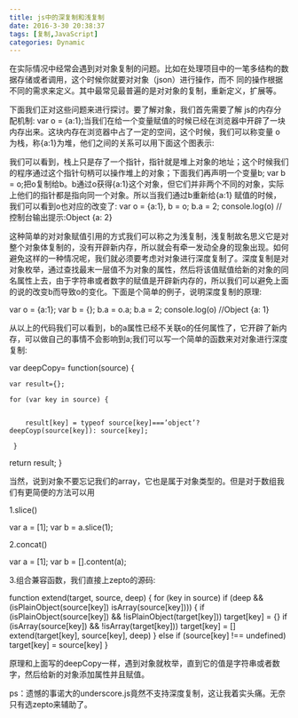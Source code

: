 ```yaml
---
title: js中的深复制和浅复制
date: 2016-3-30 20:38:37
tags: [复制,JavaScript]
categories: Dynamic
---
```

在实际情况中经常会遇到对对象复制的问题。比如在处理项目中的一笔多结构的数据存储或者调用，这个时候你就要对对象（json）进行操作，而不 同的操作根据不同的需求来定义。其中最常见最普遍的是对对象的复制，重新定义，扩展等。
<!-- more -->
下面我们正对这些问题来进行探讨。要了解对象，我们首先需要了解 js的内存分配机制:
var o = {a:1};当我们在给一个变量赋值的时候已经在浏览器中开辟了一块内存出来。这块内存在浏览器中占了一定的空间，这个时候，我们可以称变量 o 为栈，称{a:1}为堆，他们之间的关系可以用下面这个图表示:

   我们可以看到，栈上只是存了一个指针，指针就是堆上对象的地址；这个时候我们的程序通过这个指针句柄可以操作堆上的对象；下面我们再声明一个变量b; var b = o;把o复制给b。b通过o获得{a:1}这个对象，但它们并非两个不同的对象，实际上他们的指针都是指向同一个对象。所以当我们通过b重新给{a:1} 赋值的时候，我们可以看到o也对应的改变了:
var o = {a:1}, b = o;
b.a = 2;
console.log(o)
//控制台输出提示:Object {a: 2}

这种简单的对对象赋值引用的方式我们可以称之为浅复制，浅复制故名思义它是对整个对象体复制的，没有开辟新内存，所以就会有牵一发动全身的现象出现。如何避免这样的一种情况呢，我们就必须要考虑对对象进行深度复制了。深度复制是对对象枚举，通过查找最末一层值不为对象的属性，然后将该值赋值给新的对象的同名属性上去，由于字符串或者数字的赋值是开辟新内存的，所以我们可以避免上面的说的改变b而导致o的变化。下面是个简单的例子，说明深度复制的原理:

var o = {a:1};
var b = {};
b.a = o.a;
b.a = 2;
console.log(o)
//Object {a: 1}

从以上的代码我们可以看到，b的a属性已经不关联o的任何属性了，它开辟了新内存，可以做自己的事情不会影响到a;我们可以写一个简单的函数来对对象进行深度复制:

var deepCopy= function(source) {


    var result={};
    
    for (var key in source) {


        result[key] = typeof source[key]===’object’? deepCoyp(source[key]): source[key];
    
     }
   return result;
}

当然，说到对象不要忘记我们的array，它也是属于对象类型的。但是对于数组我们有更简便的方法可以用

1.slice()

var a = [1];
var b = a.slice(1);

2.concat()

var a = [1];
var b = [].content(a);

3.组合兼容函数，我们直接上zepto的源码:

function extend(target, source, deep) {
  for (key in source)
    if (deep && (isPlainObject(source[key]) isArray(source[key]))) {
      if (isPlainObject(source[key]) && !isPlainObject(target[key]))
        target[key] = {}
      if (isArray(source[key]) && !isArray(target[key]))
        target[key] = []
      extend(target[key], source[key], deep)
    }
    else if (source[key] !== undefined) target[key] = source[key]
}

原理和上面写的deepCopy一样，遇到对象就枚举，直到它的值是字符串或者数字，然后给新的对象添加属性并且赋值。

ps：遗憾的事诺大的underscore.js竟然不支持深度复制，这让我着实头痛。无奈只有选zepto来辅助了。

